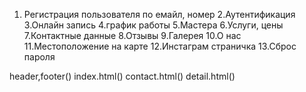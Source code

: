 1. Регистрация пользователя по емайл, номер
2.Аутентификация
3.Онлайн запись
4.график работы
5.Мастера
6.Услуги, цены
7.Контактные данные
8.Отзывы
9.Галерея
10.О нас
11.Местоположение на карте
12.Инстаграм cтраничка
13.Сброс пароля


header,footer()
index.html()
contact.html()
detail.html()

